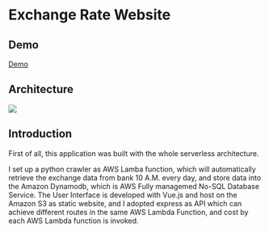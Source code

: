 # Exchange Rate Website 

## Demo
[Demo](http://my-first-vue-crawler-app-exchangerate-website.s3-website-ap-southeast-1.amazonaws.com/)

## Architecture
![](https://drive.google.com/file/d/1LQ0a91YZ_t8xTuk6-ArbD_ZPW_st6zrQ/view?usp=sharing)

## Introduction

First of all, this application was built with the whole serverless architecture.

I set up a python crawler as AWS Lamba function, which will automatically retrieve the exchange data from bank 10 A.M. every day, and store data into the Amazon Dynamodb, which is AWS Fully managemed No-SQL Database Service. 
The User Interface is developed with Vue.js and host on the Amazon S3 as static website, and I adopted express as API which can achieve different routes in the same AWS Lambda Function, and cost by each AWS Lambda function is invoked.


